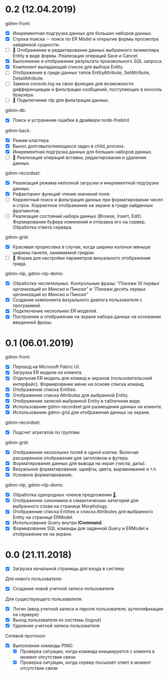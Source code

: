 # 0.2 (12.04.2019)

gdmn-front:

* [x] Инкрементная подгрузка данных для больших наборов данных.
* [x] Строка поиска -- поиск по ER Model и открытие формы просмотра найденной сущности.
* [ ] :running: Отображение и редактирование данных выбранного экземпляра Entity в виде формы. Реализация операций Save и Cancel.
* [x] Выполнение и отображение результата произвольного SQL запроса.
* [x] Компонент выпадающий список для выбора Entity.
* [ ] Отображение в гриде данных типов EntityAttribute, SetAttribute, DetailAttribute.
* [ ] Замена console.log на свою функцию для возможности дифференциации и фильтрации сообщений, поступающих в консоль браузера.
* [ ] :running: Подключение nlp для фильтрации данных.

gdmn-db:

* [x] Поиск и устранение ошибки в драйвере node-firebird.

gdmn-back:

* [x] Режим кластера.
* [x] Вынос долговыполняющихся задач в child_process.
* [x] Инкрементная подгрузка данных для больших наборов данных.
* [ ] :running: Реализация операций вставки, редактирования и удаления данных.

gdmn-recordset:

* [x] Реализация режима неполной загрузки и инкрементной подгрузки данных.
* [x] Рефакторинг функций чтения значений поля.
* [ ] Корректный поиск и фильтрация данных при форматировании чисел и строк. Корректное отображение на экране в гриде найденных фрагментов.
* [ ] Реализация состояний набора данных (Browse, Insert, Edit). Формирование буфера изменений и отправка его на сервер. Обработка ответа сервера.

gdmn-grid:

* [x] Красивая прорисовка в случае, когда ширина колонок меньше ширины панели, занимаемой гридом.
* [ ] :running: Форма для настройки параметров визуального отображения грида.

gdmn-nlp, gdmn-nlp-demo:

* [x] Обработка числительных. Контрольные фразы: _"Покажи 10 первых организаций из Минска и Пинска"_ и _"Покажи десять первых организаций из Минска и Пинска"_
* [x] Создание компонента визуального диалога пользователя с программой.
* [x] Подключение нескольких ER моделей.
* [x] Построение и отображение на экране набора данных на основании введенной фразы.

# 0.1 (06.01.2019)

gdmn-front:

* [x] Переход на Microsoft Fabric UI.
* [x] Загрузка ER модели на клиента.
* [x] Отдельная ER модель для команд и экранов (пользовательский интерфейс). Формирование меню на основе списка команд.
* [x] Отображение списка Entities.
* [x] Отображение списка Attributes для выбранной Entity.
* [x] Отображение записей выбранной Entity в табличном виде. 
* [x] Использование gdmn-recordset для размещения данных на клиенте.
* [x] Использование gdmn-grid для отображения данных на экране.

gdmn-recordset:

* [x] Подсчет агрегатов по группам.

gdmn-grid:

* [x] Отображение нескольких полей в одной клетке. Включая расширенное отображение для заголовков и футера.
* [x] Форматирование данных для вывода на экран (числа, даты). 
* [x] Визуальное форматирование: шрифты, цвета, выравнивание и т.п.
* [x] Условное форматирование.

gdmn-nlp, gdmn-nlp-demo:

* [x] Обработка однородных членов предложения [:scroll:](https://github.com/gsbelarus/gdmn/issues/26).
* [x] Отображение синонимов и семантических категорий для выбранного слова на странице Morphology. 
* [x] Отображение списка Entities и списка Attributes для выбранного Entity на странице ERModel.
* [x] Использование Query внутри **ICommand**.
* [x] Формирование SQL команды для заданной Query и ERModel и отображение ее на экране.

# 0.0 (21.11.2018)

* [x] Загрузка начальной страницы для входа в систему

Для нового пользователя:

* [x] Создание новой учетной записи пользователя 

Для существующего пользователя:

* [x] Логин (ввод учетной записи и пароля пользователя, аутентификация на сервере)
* [x] Выход пользователя из системы (logout)
* [x] Удаление учетной записи пользователя

Сетевой протокол:

* [x] Выполнение команды PING:
  * [x] Проверка ситуации, когда команда инициируется с клиента в момент отсутствия связи 
  * [x] Проверка ситуации, когда сервер посылает ответ в момент отсутствия связи

